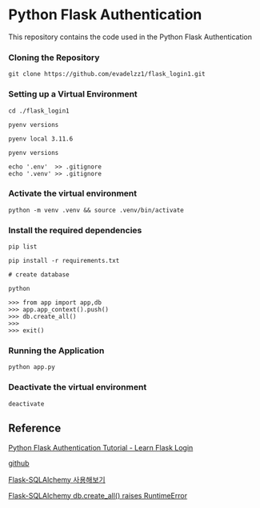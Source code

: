 # Python Flask Authentication

This repository contains the code used in the Python Flask Authentication


### Cloning the Repository

    git clone https://github.com/evadelzz1/flask_login1.git

### Setting up a Virtual Environment

    cd ./flask_login1

    pyenv versions

    pyenv local 3.11.6

    pyenv versions

    echo '.env'  >> .gitignore
    echo '.venv' >> .gitignore

### Activate the virtual environment

    python -m venv .venv && source .venv/bin/activate

### Install the required dependencies

    pip list

    pip install -r requirements.txt

    # create database

    python

    >>> from app import app,db
    >>> app.app_context().push()
    >>> db.create_all()
    >>>
    >>> exit()


### Running the Application

    python app.py

### Deactivate the virtual environment

    deactivate

## Reference

[Python Flask Authentication Tutorial - Learn Flask Login](https://www.youtube.com/watch?v=71EU8gnZqZQ)

[github](https://github.com/arpanneupane19/Python-Flask-Authentication-Tutorial)

[Flask-SQLAlchemy 사용해보기](https://kimjingo.tistory.com/116)

[Flask-SQLAlchemy db.create_all() raises RuntimeError](https://stackoverflow.com/questions/73961938/flask-sqlalchemy-db-create-all-raises-runtimeerror-working-outside-of-applicat)
